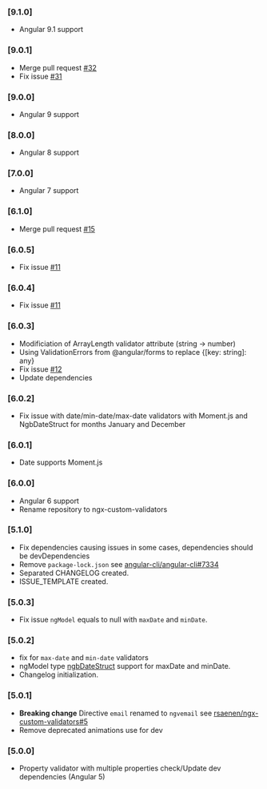 ### [9.1.0]
- Angular 9.1 support
### [9.0.1]
- Merge pull request [#32](https://github.com/rsaenen/ngx-custom-validators/pull/32)
- Fix issue [#31](https://github.com/rsaenen/ngx-custom-validators/issues/31)
### [9.0.0]
- Angular 9 support
### [8.0.0]
- Angular 8 support
### [7.0.0]
- Angular 7 support
### [6.1.0]
- Merge pull request [#15](https://github.com/rsaenen/ngx-custom-validators/pull/15)
### [6.0.5]
- Fix issue [#11](https://github.com/rsaenen/ngx-custom-validators/issues/11)
### [6.0.4]
- Fix issue [#11](https://github.com/rsaenen/ngx-custom-validators/issues/11)
### [6.0.3]
- Modificiation of ArrayLength validator attribute (string -> number)
- Using ValidationErrors from @angular/forms to replace {[key: string]: any}
- Fix issue [#12](https://github.com/rsaenen/ngx-custom-validators/issues/12)
- Update dependencies
### [6.0.2]
- Fix issue with date/min-date/max-date validators with Moment.js and NgbDateStruct for months January and December
### [6.0.1]
- Date supports Moment.js
### [6.0.0]
- Angular 6 support
- Rename repository to ngx-custom-validators
### [5.1.0]
- Fix dependencies causing issues in some cases, dependencies should be devDependencies
- Remove `package-lock.json` see [angular-cli/angular-cli#7334](https://github.com/angular/angular-cli/issues/7334)
- Separated CHANGELOG created. 
- ISSUE_TEMPLATE created. 
### [5.0.3]
- Fix issue `ngModel` equals to null with `maxDate` and `minDate`.
### [5.0.2]
- fix for `max-date` and `min-date` validators
- ngModel type [ngbDateStruct](https://github.com/ng-bootstrap/ng-bootstrap/blob/master/src/datepicker/ngb-date-struct.ts) support for maxDate and minDate.
- Changelog initialization. 
### [5.0.1]
- **Breaking change** Directive `email` renamed to `ngvemail` see [rsaenen/ngx-custom-validators#5](https://github.com/rsaenen/ngx-custom-validators/issues/5)
- Remove deprecated animations use for dev 
### [5.0.0]
- Property validator with multiple properties check/Update dev dependencies (Angular 5)
